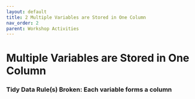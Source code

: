 ```yaml
---
layout: default
title: 2 Multiple Variables are Stored in One Column
nav_order: 2
parent: Workshop Activities
---
```


# Multiple Variables are Stored in One Column
### Tidy Data Rule(s) Broken: Each variable forms a column
